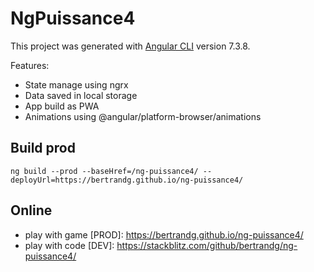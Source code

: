 # NgPuissance4

This project was generated with [Angular CLI](https://github.com/angular/angular-cli) version 7.3.8.

Features:
- State manage using ngrx
- Data saved in local storage
- App build as PWA
- Animations using @angular/platform-browser/animations


## Build prod

`ng build --prod --baseHref=/ng-puissance4/ --deployUrl=https://bertrandg.github.io/ng-puissance4/`

## Online

- play with game [PROD]: https://bertrandg.github.io/ng-puissance4/
- play with code [DEV]: https://stackblitz.com/github/bertrandg/ng-puissance4/

